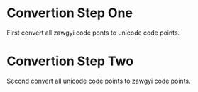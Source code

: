 # Convertion Step One
First convert all zawgyi code ponts to unicode code points.

# Convertion Step Two
Second convert all unicode code points to zawgyi code points.
